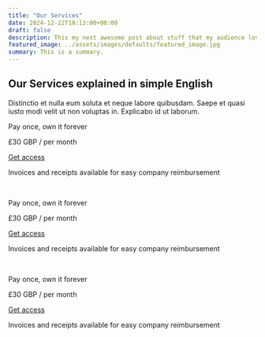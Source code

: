 ```yaml
---
title: "Our Services"
date: 2024-12-22T18:13:00+00:00
draft: false
description: This my next awesome post about stuff that my audience love to read.
featured_image: ../assets/images/defaults/featured_image.jpg
summary: This is a summary.
---
```


<div class="mx-auto max-w-7xl px-6 lg:px-8">
  <div class="mx-auto max-w-2xl sm:text-center">
    <h2 class="text-3xl font-bold tracking-tight text-white sm:text-4xl">Our Services explained in simple English</h2>
    <p class="mt-6 text-lg leading-8 text-gray-300">Distinctio et nulla eum soluta et neque labore quibusdam. Saepe et quasi iusto modi velit ut non voluptas in. Explicabo id ut laborum.</p>
  </div>
</div>

<div class="rounded-2xl py-10 text-center ring-1 ring-inset ring-gray-400 lg:flex lg:flex-col lg:justify-center lg:py-16">
  <div class="mx-auto px-8">
    <p class="text-base font-semibold text-gray-300">Pay once, own it forever</p>
    <p class="mt-6 flex items-baseline justify-center gap-x-2">
      <span class="text-5xl font-bold tracking-tight text-white">£30</span>
      <span class="text-sm font-semibold leading-6 tracking-wide text-gray-300">GBP / per month</span>
    </p>
    <a href="#" class="mt-10 block w-full rounded-md bg-indigo-600 px-3 py-2 text-center text-sm font-semibold text-white shadow-sm hover:bg-indigo-500 focus-visible:outline focus-visible:outline-2 focus-visible:outline-offset-2 focus-visible:outline-indigo-600">Get access</a>
    <p class="mt-6 text-xs leading-5 text-gray-300">Invoices and receipts available for easy company reimbursement</p>
  </div>
</div>
<br />
<div class="rounded-2xl py-10 text-center ring-1 ring-inset ring-gray-400 lg:flex lg:flex-col lg:justify-center lg:py-16">
  <div class="mx-auto px-8">
    <p class="text-base font-semibold text-gray-300">Pay once, own it forever</p>
    <p class="mt-6 flex items-baseline justify-center gap-x-2">
      <span class="text-5xl font-bold tracking-tight text-white">£30</span>
      <span class="text-sm font-semibold leading-6 tracking-wide text-gray-300">GBP / per month</span>
    </p>
    <a href="#" class="mt-10 block w-full rounded-md bg-indigo-600 px-3 py-2 text-center text-sm font-semibold text-white shadow-sm hover:bg-indigo-500 focus-visible:outline focus-visible:outline-2 focus-visible:outline-offset-2 focus-visible:outline-indigo-600">Get access</a>
    <p class="mt-6 text-xs leading-5 text-gray-300">Invoices and receipts available for easy company reimbursement</p>
  </div>
</div>
<br />
<div class="rounded-2xl py-10 text-center ring-1 ring-inset ring-gray-400 lg:flex lg:flex-col lg:justify-center lg:py-16">
  <div class="mx-auto px-8">
    <p class="text-base font-semibold text-gray-300">Pay once, own it forever</p>
    <p class="mt-6 flex items-baseline justify-center gap-x-2">
      <span class="text-5xl font-bold tracking-tight text-white">£30</span>
      <span class="text-sm font-semibold leading-6 tracking-wide text-gray-300">GBP / per month</span>
    </p>
    <a href="#" class="mt-10 block w-full rounded-md bg-indigo-600 px-3 py-2 text-center text-sm font-semibold text-white shadow-sm hover:bg-indigo-500 focus-visible:outline focus-visible:outline-2 focus-visible:outline-offset-2 focus-visible:outline-indigo-600">Get access</a>
    <p class="mt-6 text-xs leading-5 text-gray-300">Invoices and receipts available for easy company reimbursement</p>
  </div>
</div>